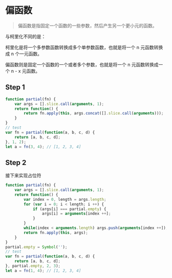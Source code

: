 # 偏函数

> 偏函数是指固定一个函数的一些参数，然后产生另一个更小元的函数。

与柯里化不同的是：

柯里化是将一个多参数函数转换成多个单参数函数，也就是将一个 n 元函数转换成 n 个一元函数。

偏函数则是固定一个函数的一个或者多个参数，也就是将一个 n 元函数转换成一个 n - x 元函数。



## Step 1

```javascript
function partial(fn) {
    var args = [].slice.call(arguments, 1);
    return function() {
        return fn.apply(this, args.concat([].slice.call(arguments)));
    }
}
// test
var fn = partial(function(a, b, c, d) {
    return [a, b, c, d];
}, 1, 2);
let a = fn(3, 4); // [1, 2, 3, 4]
```



## Step 2

接下来实现占位符

```javascript
function partial(fn) {
    var args = [].slice.call(arguments, 1);
    return function() {
        var index = 0, length = args.length;
        for (var i = 0; i < length; i ++) {
            if (args[i] === partial.empty) {
                args[i] = arguments[index ++];
            }
        }
        while(index < arguments.length) args.push(arguments[index ++]);
        return fn.apply(this, args);
    }
}
partial.empty = Symbol('');
// test
var fn = partial(function(a, b, c, d) {
    return [a, b, c, d];
}, partial.empty, 2, 3);
let a = fn(1, 4); // [1, 2, 3, 4]
```

